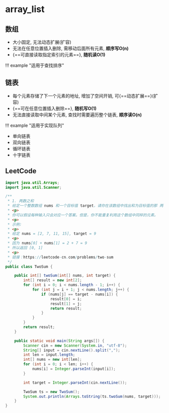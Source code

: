 # array_list

## 数组

- 大小固定, 无法动态扩展(扩容)
- 无法在任意位置插入删除, 需移动后面所有元素, **顺序写O(n)**
- {==可直接读取指定索引的元素==}, **随机读O(1)**

!!! example "适用于查找排序"

## 链表

- 每个元素存储了下一个元素的地址, 增加了空间开销, 可{==动态扩展==}(扩容)
- {==可在任意位置插入删除==}, **随机写O(1)**
- 无法直接读取中间某个元素, 查找时需要遍历整个链表, **顺序读O(n)**

!!! example "适用于实现队列"

- 单向链表
- 双向链表
- 循环链表
- 十字链表


## LeetCode

```java
import java.util.Arrays;
import java.util.Scanner;

/**
 * 1. 两数之和
 * 给定一个整数数组 nums 和一个目标值 target，请你在该数组中找出和为目标值的那 两个 整数，并返回他们的数组下标。
 * <p>
 * 你可以假设每种输入只会对应一个答案。但是，你不能重复利用这个数组中同样的元素。
 * <p>
 * 示例:
 * <p>
 * 给定 nums = [2, 7, 11, 15], target = 9
 * <p>
 * 因为 nums[0] + nums[1] = 2 + 7 = 9
 * 所以返回 [0, 1]
 * <p>
 * 链接：https://leetcode-cn.com/problems/two-sum
 */
public class TwoSum {

    public int[] twoSum(int[] nums, int target) {
        int[] result = new int[2];
        for (int i = 0; i < nums.length - 1; i++) {
            for (int j = i + 1; j < nums.length; j++) {
                if (nums[j] == target - nums[i]) {
                    result[0] = i;
                    result[1] = j;
                    return result;
                }
            }
        }
        return result;
    }

    public static void main(String args[]) {
        Scanner cin = new Scanner(System.in, "utf-8");
        String[] input = cin.nextLine().split(",");
        int len = input.length;
        int[] nums = new int[len];
        for (int i = 0; i < len; i++) {
            nums[i] = Integer.parseInt(input[i]);
        }

        int target = Integer.parseInt(cin.nextLine());

        TwoSum ts = new TwoSum();
        System.out.println(Arrays.toString(ts.twoSum(nums, target)));
    }
}
```
